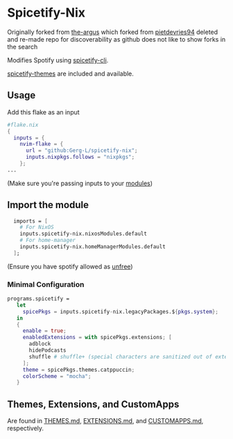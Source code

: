 # Spicetify-Nix

Originally forked from [the-argus](https://github.com/the-argus/spicetify-nix)
which forked from [pietdevries94](https://github.com/pietdevries94/spicetify-nix)
deleted and re-made repo for discoverability as github does not like to show forks in the search


Modifies Spotify using [spicetify-cli](https://github.com/spicetify/spicetify-cli).

[spicetify-themes](https://github.com/spicetify/spicetify-themes) are
included and available.

## Usage

Add this flake as an input
```nix
#flake.nix
{
  inputs = {
    nvim-flake = {
      url = "github:Gerg-L/spicetify-nix";
      inputs.nixpkgs.follows = "nixpkgs";
    };
...
```
(Make sure you're passing inputs to your [modules](https://blog.nobbz.dev/posts/2022-12-12-getting-inputs-to-modules-in-a-flake))

## Import the module
```nix
  imports = [
    # For NixOS
    inputs.spicetify-nix.nixosModules.default
    # For home-manager
    inputs.spicetify-nix.homeManagerModules.default
  ];
```
(Ensure you have spotify allowed as [unfree](https://wiki.nixos.org/wiki/Unfree_Software))

### Minimal Configuration

```nix
programs.spicetify =
   let
     spicePkgs = inputs.spicetify-nix.legacyPackages.${pkgs.system};
   in
   {
     enable = true;
     enabledExtensions = with spicePkgs.extensions; [
       adblock
       hidePodcasts
       shuffle # shuffle+ (special characters are sanitized out of extension names)
     ];
     theme = spicePkgs.themes.catppuccin;
     colorScheme = "mocha";
   }
```

## Themes, Extensions, and CustomApps

Are found in [THEMES.md](./docs/THEMES.md), [EXTENSIONS.md](./docs/EXTENSIONS.md), and
[CUSTOMAPPS.md](./docs/CUSTOMAPPS.md), respectively.
